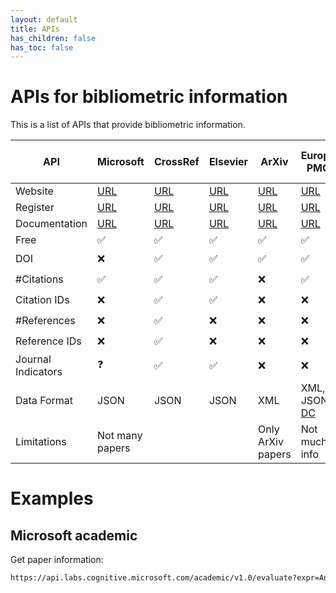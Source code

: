 ```yaml
---
layout: default
title: APIs
has_children: false
has_toc: false
---
```

# APIs for bibliometric information

This is a list of APIs that provide bibliometric information. 

| API                | Microsoft                                                                                         | CrossRef                                                                            | Elsevier                                      | ArXiv                                         | Europe PMC                                                                          | IEEExplore                                        | Semantic Scholar API                                                     | Mendeley                                                                     | Springer                                                | Google Scholar API                            |
| ------------------ | ------------------------------------------------------------------------------------------------- | ----------------------------------------------------------------------------------- | --------------------------------------------- | --------------------------------------------- | ----------------------------------------------------------------------------------- | ------------------------------------------------- | ------------------------------------------------------------------------ | ---------------------------------------------------------------------------- | ------------------------------------------------------- |-----------------------------------------------|
| Website            | [URL](https://www.microsoft.com/en-us/research/project/academic-knowledge/)                       | [URL](https://search.crossref.org/)                                                 | [URL](https://dev.elsevier.com/)              | [URL](https://arxiv.org/help/api/index)       | [URL](http://europepmc.org/RestfulWebService)                                       | [URL](https://developer.ieee.org/getting_started) | [URL](https://api.semanticscholar.org/)                                  | [URL](https://dev.mendeley.com/)                                             | [URL](https://dev.springernature.com/)                  | [URL](https://serpapi.com/google-scholar-api) |
| Register           | [URL](https://www.microsoft.com/en-us/research/project/academic-knowledge/)                       | [URL](https://github.com/CrossRef/rest-api-doc#good-manners--more-reliable-service) | [URL](https://dev.elsevier.com/apikey/manage) | [URL](https://arxiv.org/help/api/tou)         | [URL](http://europepmc.org/RestfulWebService)                                       | [URL](https://developer.ieee.org/member/register) | [URL](http://s2-public-api-prod.us-west-2.elasticbeanstalk.com/license/) | [URL](https://dev.mendeley.com/reference/topics/authorization_overview.html) | [URL](https://dev.springernature.com/login)             | [URL](https://serpapi.com/users/welcome)      |
| Documentation      | [URL](https://docs.microsoft.com/en-us/academic-services/project-academic-knowledge/introduction) | [URL](https://github.com/CrossRef/rest-api-doc)                                     | [URL](https://dev.elsevier.com/api_docs.html) | [URL](https://arxiv.org/help/api/user-manual) | [URL](http://europepmc.org/RestfulWebService#!/Europe32PMC32Articles32RESTful32API) | [URL](https://developer.ieee.org/docs)            | [URL](https://api.semanticscholar.org/)                                  | [URL](https://github.com/Mendeley/mendeley-python-sdk)                       | [URL](https://dev.springernature.com/restfuloperations) | [URL](https://serpapi.com/search-api)         |
| Free               | ✅                                                                                                | ✅                                                                                   | ✅                                            | ✅                                             | ✅                                                                                  | ✅                                                | ✅                                                                        | ✅                                                                           | ✅                                                      | ❌                                             |
| DOI                | ❌                                                                                                | ✅                                                                                   | ✅                                            | ✅                                             | ✅                                                                                  | ✅                                                | ✅                                                                        | ✅                                                                           | ✅                                                      | ❓                                             |
| #Citations         | ✅                                                                                                | ✅                                                                                   | ✅                                            | ❌                                             | ✅                                                                                  | ✅                                                | ✅                                                                        | ❌                                                                           | ❌                                                      | ❓                                             |
| Citation IDs       | ❌                                                                                                | ✅                                                                                   | ✅                                            | ❌                                             | ❌                                                                                  | ❌                                                | ✅                                                                        | ❌                                                                           | ❌                                                      | ❓                                             |
| #References        | ❌                                                                                                | ✅                                                                                   | ❌                                            | ❌                                             | ❌                                                                                  | ❌                                                | ✅                                                                        | ❌                                                                           | ❌                                                      | ❓                                             |
| Reference IDs      | ❌                                                                                                | ✅                                                                                   | ❌                                            | ❌                                             | ❌                                                                                  | ❌                                                | ✅                                                                        | ❌                                                                           | ❌                                                      | ❓                                             |
| Journal Indicators | ❓                                                                                                | ✅                                                                                   | ✅                                            | ❌                                             | ❌                                                                                  | ❌                                                | ✅                                                                        | ❌                                                                           | ✅                                                      | ❓                                             |
| Data Format        | JSON                                                                                              | JSON                                                                                | JSON                                          | XML                                           | XML, JSON, [DC](https://en.wikipedia.org/wiki/Dublin_Core)                          | XML, JSON                                         | HTML                                                                     | JSON                                                                         | XML, JSON                                               | XML, JSON                                     |
| Limitations        | Not many papers                                                                                   |                                                                                     |                                               | Only ArXiv papers                             | Not much info                                                                       | Not much info                                     |                                                                          | Not much info                                                                | Not much info                                           | Pay                                           |

# Examples

## Microsoft academic

Get paper information: 

```html
https://api.labs.cognitive.microsoft.com/academic/v1.0/evaluate?expr=And(Composite(AA.AuN=='{}'),Y=[{},{}],Ti='{}',Ty='{}')&model=latest&count=10&offset=0&attributes=Id,Ty,Ti,Y,CC,CitCon,ECC,AA.AfId,AA.AfN,AA.AuId,AA.AuN,AA.DAuN,AA.DAfN,AA.S,AW,BT,C.CId,C.CN,D,DN,DOI,F.DFN,F.FId,F.FN,FamId,FP,I,J.JId,J.JN,LP,PB,Pt,RId,S,Ti,V,VFN,VSN,W,Y
```